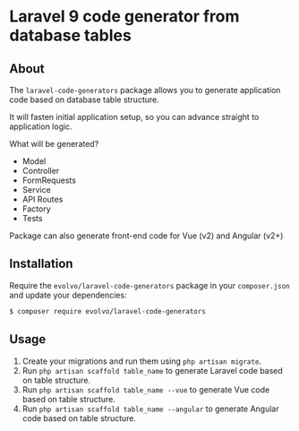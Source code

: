 # Laravel 9 code generator from database tables

## About

The `laravel-code-generators` package allows you to generate application code based on database table structure.

It will fasten initial application setup, so you can advance straight to application logic.

What will be generated?
- Model
- Controller
- FormRequests
- Service
- API Routes
- Factory
- Tests 

Package can also generate front-end code for Vue (v2) and Angular (v2+) 

## Installation

Require the `evolvo/laravel-code-generators` package in your `composer.json` and update your dependencies:
```sh
$ composer require evolvo/laravel-code-generators
```

## Usage

1. Create your migrations and run them using `php artisan migrate`.
2. Run `php artisan scaffold table_name` to generate Laravel code based on table structure.
5. Run `php artisan scaffold table_name --vue` to generate Vue code based on table structure.
5. Run `php artisan scaffold table_name --angular` to generate Angular code based on table structure.



